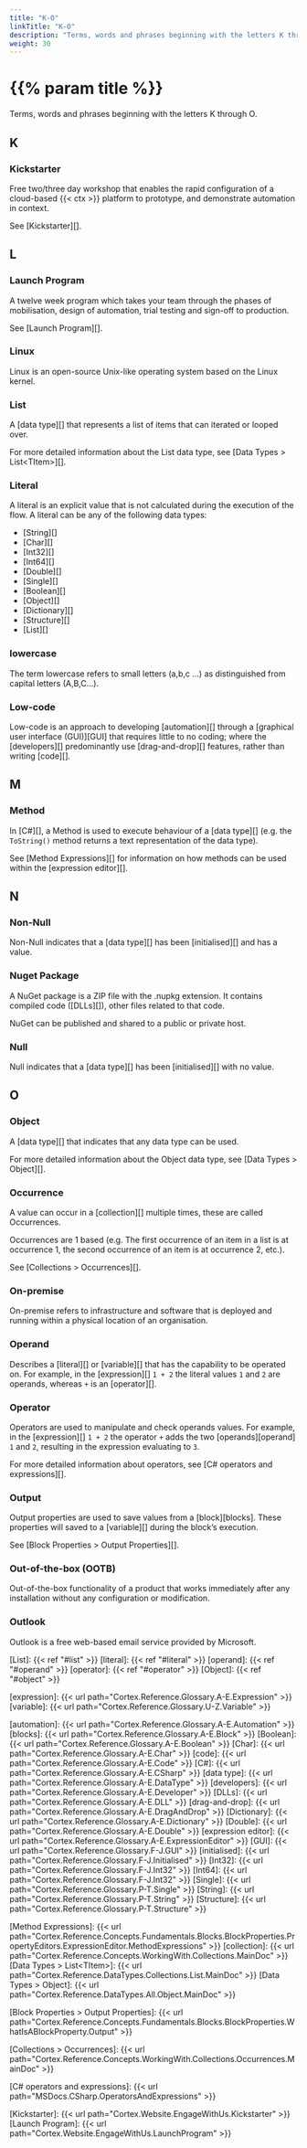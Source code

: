 ```yaml
---
title: "K-O"
linkTitle: "K-O"
description: "Terms, words and phrases beginning with the letters K through O."
weight: 30
---
```


# {{% param title %}}

Terms, words and phrases beginning with the letters K through O.

## K

### Kickstarter

Free two/three day workshop that enables the rapid configuration of a cloud-based {{< ctx >}} platform to prototype, and demonstrate automation in context.

See [Kickstarter][].

## L

### Launch Program

A twelve week program which takes your team through the phases of mobilisation, design of automation, trial testing and sign-off to production.

See [Launch Program][].

### Linux

Linux is an open-source Unix-like operating system based on the Linux kernel.

### List

A [data type][] that represents a list of items that can iterated or looped over.

For more detailed information about the List data type, see [Data Types > List&lt;TItem&gt;][].

### Literal

A literal is an explicit value that is not calculated during the execution of the flow. A literal can be any of the following data types:

- [String][]
- [Char][]
- [Int32][]
- [Int64][]
- [Double][]
- [Single][]
- [Boolean][]
- [Object][]
- [Dictionary][]
- [Structure][]
- [List][]

### lowercase

The term lowercase refers to small letters (a,b,c ...) as distinguished from capital letters (A,B,C...).

### Low-code

Low-code is an approach to developing [automation][] through a [graphical user interface (GUI)][GUI] that requires little to no coding; where the [developers][] predominantly use [drag-and-drop][] features, rather than writing [code][].

## M

### Method

In [C#][], a Method is used to execute behaviour of a [data type][] (e.g. the `ToString()` method returns a text representation of the data type).

See [Method Expressions][] for information on how methods can be used within the [expression editor][].

## N

### Non-Null

Non-Null indicates that a [data type][] has been [initialised][] and has a value.

### Nuget Package

A NuGet package is a ZIP file with the .nupkg extension. It contains compiled code ([DLLs][]), other files related to that code.

NuGet can be published and shared to a public or private host.

### Null

Null indicates that a [data type][] has been [initialised][] with no value.

## O

### Object

A [data type][] that indicates that any data type can be used.

For more detailed information about the Object data type, see [Data Types > Object][].

### Occurrence

A value can occur in a [collection][] multiple times, these are called Occurrences.

Occurrences are 1 based (e.g. The first occurrence of an item in a list is at occurrence 1, the second occurrence of an item is at occurrence 2, etc.).

See [Collections > Occurrences][].

### On-premise

On-premise refers to infrastructure and software that is deployed and running within a physical location of an organisation.

### Operand

Describes a [literal][] or [variable][] that has the capability to be operated on. For example, in the [expression][] `1 + 2` the literal values `1` and `2` are operands, whereas `+` is an [operator][].

### Operator

Operators are used to manipulate and check operands values. For example, in the [expression][] `1 + 2` the operator `+` adds the two [operands][operand] `1` and `2`, resulting in the expression evaluating to `3`.

For more detailed information about operators, see [C# operators and expressions][].

### Output

Output properties are used to save values from a [block][blocks]. These properties will saved to a [variable][] during the block’s execution.

See [Block Properties > Output Properties][].

### Out-of-the-box (OOTB)

Out-of-the-box functionality of a product that works immediately after any installation without any configuration or modification.

### Outlook

Outlook is a free web-based email service provided by Microsoft.

[List]: {{< ref "#list" >}}
[literal]: {{< ref "#literal" >}}
[operand]: {{< ref "#operand" >}}
[operator]: {{< ref "#operator" >}}
[Object]: {{< ref "#object" >}}

[expression]: {{< url path="Cortex.Reference.Glossary.A-E.Expression" >}}
[variable]: {{< url path="Cortex.Reference.Glossary.U-Z.Variable" >}}

[automation]: {{< url path="Cortex.Reference.Glossary.A-E.Automation" >}}
[blocks]: {{< url path="Cortex.Reference.Glossary.A-E.Block" >}}
[Boolean]: {{< url path="Cortex.Reference.Glossary.A-E.Boolean" >}}
[Char]: {{< url path="Cortex.Reference.Glossary.A-E.Char" >}}
[code]: {{< url path="Cortex.Reference.Glossary.A-E.Code" >}}
[C#]: {{< url path="Cortex.Reference.Glossary.A-E.CSharp" >}}
[data type]: {{< url path="Cortex.Reference.Glossary.A-E.DataType" >}}
[developers]: {{< url path="Cortex.Reference.Glossary.A-E.Developer" >}}
[DLLs]: {{< url path="Cortex.Reference.Glossary.A-E.DLL" >}}
[drag-and-drop]: {{< url path="Cortex.Reference.Glossary.A-E.DragAndDrop" >}}
[Dictionary]: {{< url path="Cortex.Reference.Glossary.A-E.Dictionary" >}}
[Double]: {{< url path="Cortex.Reference.Glossary.A-E.Double" >}}
[expression editor]: {{< url path="Cortex.Reference.Glossary.A-E.ExpressionEditor" >}}
[GUI]: {{< url path="Cortex.Reference.Glossary.F-J.GUI" >}}
[initialised]: {{< url path="Cortex.Reference.Glossary.F-J.Initialised" >}}
[Int32]: {{< url path="Cortex.Reference.Glossary.F-J.Int32" >}}
[Int64]: {{< url path="Cortex.Reference.Glossary.F-J.Int32" >}}
[Single]: {{< url path="Cortex.Reference.Glossary.P-T.Single" >}}
[String]: {{< url path="Cortex.Reference.Glossary.P-T.String" >}}
[Structure]: {{< url path="Cortex.Reference.Glossary.P-T.Structure" >}}

[Method Expressions]: {{< url path="Cortex.Reference.Concepts.Fundamentals.Blocks.BlockProperties.PropertyEditors.ExpressionEditor.MethodExpressions" >}}
[collection]: {{< url path="Cortex.Reference.Concepts.WorkingWith.Collections.MainDoc" >}}
[Data Types > List&lt;TItem&gt;]: {{< url path="Cortex.Reference.DataTypes.Collections.List.MainDoc" >}}
[Data Types > Object]: {{< url path="Cortex.Reference.DataTypes.All.Object.MainDoc" >}}

[Block Properties > Output Properties]: {{< url path="Cortex.Reference.Concepts.Fundamentals.Blocks.BlockProperties.WhatIsABlockProperty.Output" >}}

[Collections > Occurrences]: {{< url path="Cortex.Reference.Concepts.WorkingWith.Collections.Occurrences.MainDoc" >}}

[C# operators and expressions]: {{< url path="MSDocs.CSharp.OperatorsAndExpressions" >}}

[Kickstarter]: {{< url path="Cortex.Website.EngageWithUs.Kickstarter" >}}
[Launch Program]: {{< url path="Cortex.Website.EngageWithUs.LaunchProgram" >}}
